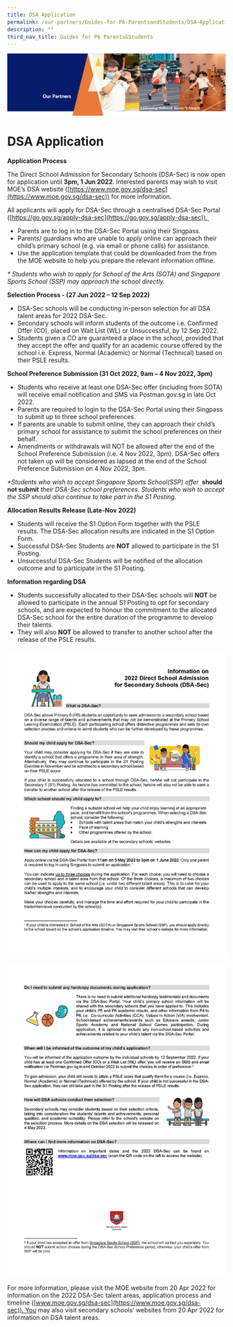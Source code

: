 ```yaml
---
title: DSA Application
permalink: /our-partners/Guides-for-P6-ParentsandStudents/DSA-Application/
description: ""
third_nav_title: Guides for P6 Parents&Students
---
```


![](/images/OurPartners.png)

DSA Application
===============

<b>Application Process</b>

The Direct School Admission for Secondary Schools (DSA-Sec) is now open for application until <b>3pm, 1 Jun 2022</b>. Interested parents may wish to visit MOE’s DSA website ([https://www.moe.gov.sg/dsa-sec](https://www.moe.gov.sg/dsa-sec)) for more information.

  

All applicants will apply for DSA-Sec through a centralised DSA-Sec Portal ([https://go.gov.sg/apply-dsa-sec](https://go.gov.sg/apply-dsa-sec)). 

*   Parents are to log in to the DSA-Sec Portal using their Singpass.
*   Parents/ guardians who are unable to apply online can approach their child’s primary school (e.g. via email or phone calls) for assistance.
*   Use the application template that could be downloaded from the from the MOE website to help you prepare the relevant information offline.

<i>\* Students who wish to apply for School of the Arts (SOTA) and Singapore Sports School (SSP) may approach the school directly.</i>

<b>Selection Process - (27 Jun 2022 – 12 Sep 2022)</b>

*   DSA-Sec schools will be conducting in-person selection for all DSA talent areas for 2022 DSA-Sec.
*   Secondary schools will inform students of the outcome i.e. Confirmed Offer (CO), placed on Wait List (WL) or Unsuccessful, by 12 Sep 2022. 
*   Students given a CO are guaranteed a place in the school, provided that they accept the offer and qualify for an academic course offered by the school i.e. Express, Normal (Academic) or Normal (Technical) based on their PSLE results.

<b>School Preference Submission (31 Oct 2022, 9am – 4 Nov 2022, 3pm)</b>

*   Students who receive at least one DSA-Sec offer (including from SOTA) will receive email notification and SMS via Postman.gov.sg in late Oct 2022. 
*   Parents are required to login to the DSA-Sec Portal using their Singpass to submit up to three school preferences. 
*   If parents are unable to submit online, they can approach their child’s primary school for assistance to submit the school preferences on their behalf.
*   Amendments or withdrawals will NOT be allowed after the end of the School Preference Submission (i.e. 4 Nov 2022, 3pm). DSA-Sec offers not taken up will be considered as lapsed at the end of the School Preference Submission on 4 Nov 2022, 3pm. 

<i>\*Students who wish to accept Singapore Sports School(SSP) offer</i> 
<b></i>should not submit</i></b> <i>their DSA-Sec school preferences. Students who wish to accept the SSP should also continue to take part in the S1 Posting</i>.

<b>Allocation Results Release (Late-Nov 2022)</b>

*   Students will receive the S1 Option Form together with the PSLE results. The DSA-Sec allocation results are indicated in the S1 Option Form.
*   Successful DSA-Sec Students are <b>NOT</b> allowed to participate in the S1 Posting. 
*   Unsuccessful DSA-Sec Students will be notified of the allocation outcome and to participate in the S1 Posting.


<b>Information regarding DSA</b>

*   Students successfully allocated to their DSA-Sec schools will <b>NOT</b> be allowed to participate in the annual S1 Posting to opt for secondary schools, and are expected to honour the commitment to the allocated DSA-Sec school for the entire duration of the programme to develop their talents. 
*   They will also <b>NOT</b> be allowed to transfer to another school after the release of the PSLE results.

![](/images/DSA%20Info%20Sheet%202022_Page_1.jpg)

![](/images/DSA%20Info%20Sheet%202022_Page_2.jpg)

For more information, please visit the MOE website from 20 Apr 2022 for information on the 2022 DSA-Sec talent areas, application process and timeline ([www.moe.gov.sg/dsa-sec](https://www.moe.gov.sg/dsa-sec)). You may also visit secondary schools’ websites from 20 Apr 2022 for information on DSA talent areas.